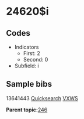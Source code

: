 # 24620$i

## Codes

-   Indicators
    -   First: 2
    -   Second: 0
-   Subfield: i

## Sample bibs

13641443 [Quicksearch](https://search.library.yale.edu/catalog/13641443) [VXWS](http://prodorbis.library.yale.edu:7014/vxws/GetHoldingsService?bibId=13641443)

**Parent topic:**[246](../../tags/246/246.md)

